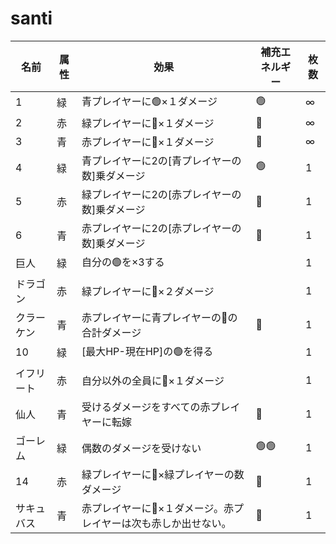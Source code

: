 # santi

| 名前 | 属性 | 効果 | 補充エネルギー | 枚数 |
|----|------|------|----------------|------|
| 1  | 緑 | 青プレイヤーに🟢×１ダメージ | 🟢 | ∞ |
| 2  | 赤 | 緑プレイヤーに🔴×１ダメージ | 🔴 | ∞ |
| 3  | 青 | 赤プレイヤーに🔵×１ダメージ | 🔵 | ∞ |
| 4  | 緑 | 青プレイヤーに2の[青プレイヤーの数]乗ダメージ | 🟢 | 1 |
| 5  | 赤 | 緑プレイヤーに2の[赤プレイヤーの数]乗ダメージ | 🔴 | 1 |
| 6  | 青 | 赤プレイヤーに2の[赤プレイヤーの数]乗ダメージ | 🔵 | 1 |
| 巨人  | 緑 | 自分の🟢を×3する |  | 1 |
|ドラゴン| 赤 | 緑プレイヤーに🔴×２ダメージ |  | 1 |
| クラーケン  | 青 | 赤プレイヤーに青プレイヤーの🔵の合計ダメージ | 🔵 | 1 |
| 10 | 緑 | [最大HP-現在HP]の🟢を得る |  | 1 |
| イフリート | 赤 | 自分以外の全員に🔴×１ダメージ |  | 1 |
| 仙人 | 青 | 受けるダメージをすべての赤プレイヤーに転嫁 | 🔵 | 1 |
| ゴーレム | 緑 | 偶数のダメージを受けない | 🟢🟢 | 1 |
| 14 | 赤 | 緑プレイヤーに🔴×緑プレイヤーの数ダメージ | 🔴 | 1 |
| サキュバス | 青 | 赤プレイヤーに🔵×１ダメージ。赤プレイヤーは次も赤しか出せない。 | 🔵 | 1 |

